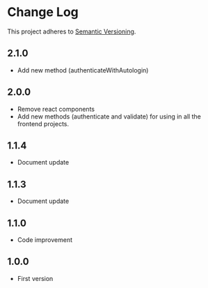 # Change Log

This project adheres to [Semantic Versioning](http://semver.org/).

## 2.1.0

- Add new method (authenticateWithAutologin)

## 2.0.0

- Remove react components
- Add new methods (authenticate and validate) for using in all the frontend projects.

## 1.1.4

- Document update

## 1.1.3

- Document update

## 1.1.0

- Code improvement

## 1.0.0

- First version
